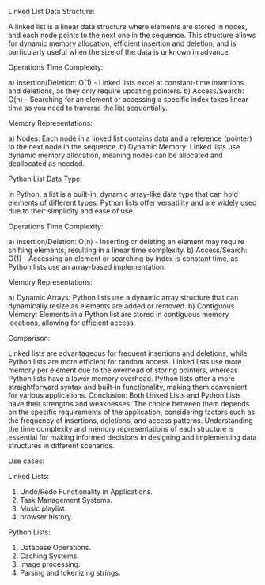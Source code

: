Linked List Data Structure:

A linked list is a linear data structure where elements are stored in nodes, and each node points to the next one in the sequence. This structure allows for dynamic memory allocation, efficient insertion and deletion, and is particularly useful when the size of the data is unknown in advance.

Operations Time Complexity:

a) Insertion/Deletion: O(1) - Linked lists excel at constant-time insertions and deletions, as they only require updating pointers.
b) Access/Search: O(n) - Searching for an element or accessing a specific index takes linear time as you need to traverse the list sequentially.

Memory Representations:

a) Nodes: Each node in a linked list contains data and a reference (pointer) to the next node in the sequence.
b) Dynamic Memory: Linked lists use dynamic memory allocation, meaning nodes can be allocated and deallocated as needed.

Python List Data Type:

In Python, a list is a built-in, dynamic array-like data type that can hold elements of different types. Python lists offer versatility and are widely used due to their simplicity and ease of use.

Operations Time Complexity:

a) Insertion/Deletion: O(n) - Inserting or deleting an element may require shifting elements, resulting in a linear time complexity.
b) Access/Search: O(1) - Accessing an element or searching by index is constant time, as Python lists use an array-based implementation.

Memory Representations:

a) Dynamic Arrays: Python lists use a dynamic array structure that can dynamically resize as elements are added or removed.
b) Contiguous Memory: Elements in a Python list are stored in contiguous memory locations, allowing for efficient access.

Comparison:

Linked lists are advantageous for frequent insertions and deletions, while Python lists are more efficient for random access.
Linked lists use more memory per element due to the overhead of storing pointers, whereas Python lists have a lower memory overhead.
Python lists offer a more straightforward syntax and built-in functionality, making them convenient for various applications.
Conclusion:
Both Linked Lists and Python Lists have their strengths and weaknesses. The choice between them depends on the specific requirements of the application, considering factors such as the frequency of insertions, deletions, and access patterns. Understanding the time complexity and memory representations of each structure is essential for making informed decisions in designing and implementing data structures in different scenarios.

Use cases:

Linked Lists:

1. Undo/Redo Functionality in Applications.
2. Task Management Systems.
3. Music playlist.
4. browser history.

Python Lists:

1. Database Operations.
2. Caching Systems.
3. Image processing.
4. Parsing and tokenizing strings.

